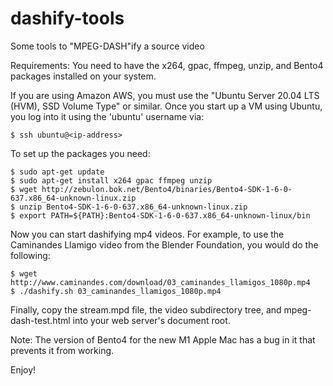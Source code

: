 # dashify-tools

Some tools to "MPEG-DASH"ify a source video

Requirements: You need to have the x264, gpac, ffmpeg, unzip, and Bento4 packages installed on your system.

If you are using Amazon AWS, you must use the "Ubuntu Server 20.04 LTS (HVM), SSD Volume Type" or similar.
Once you start up a VM using Ubuntu, you log into it using the 'ubuntu' username via:

```
$ ssh ubuntu@<ip-address>
```

To set up the packages you need:

```
$ sudo apt-get update
$ sudo apt-get install x264 gpac ffmpeg unzip
$ wget http://zebulon.bok.net/Bento4/binaries/Bento4-SDK-1-6-0-637.x86_64-unknown-linux.zip
$ unzip Bento4-SDK-1-6-0-637.x86_64-unknown-linux.zip
$ export PATH=${PATH}:Bento4-SDK-1-6-0-637.x86_64-unknown-linux/bin
```

Now you can start dashifying mp4 videos.  For example, to use the Caminandes Llamigo video
from the Blender Foundation, you would do the following:

```
$ wget http://www.caminandes.com/download/03_caminandes_llamigos_1080p.mp4
$ ./dashify.sh 03_caminandes_llamigos_1080p.mp4
```

Finally, copy the stream.mpd file, the video subdirectory tree, and mpeg-dash-test.html into your
web server's document root.

Note: The version of Bento4 for the new M1 Apple Mac has a bug in it that prevents it from working.

Enjoy!
